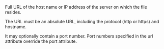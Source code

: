 Full URL of the host name or IP address of the server on which the file resides.

The URL must be an absolute URL, including the protocol (http or https) and hostname.

It may optionally contain a port number. Port numbers specified in the url attribute override the port attribute.

